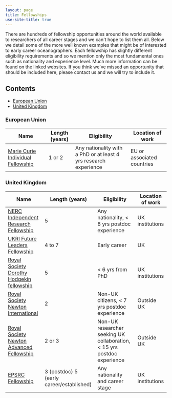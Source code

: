 ```yaml
---
layout: page
title: Fellowships
use-site-title: true
---
```


<!-- Note to editors of this page: please update the excel document
fellowship_list.cvs with new fellowships. Then copy and paste the contents
into an excel to markdown table converter (found using google) for easy
formatting.-->

There are hundreds of fellowship opportunities around the world available to researchers of all career stages and we can't hope to list them all. Below we detail some of the more well known examples that might be of interested to early career oceanographers. Each fellowship has slightly different eligibility requirements and so we mention only the most fundamental ones such as nationality and experience level. Much more information can be found on the linked websites. If you think we've missed an opportunity that should be included here, please contact us and we will try to include it.

## Contents

* [European Union](#european-union)
* [United Kingdom](#united-kingdom)

### European Union

| Name                                                                                                                    | Length (years) | Eligibility                                        | Location of work           |
|-------------------------------------------------------------------------------------------------------------------------|----------------|----------------------------------------------------|----------------------------|
| [Marie Curie Individual Fellowship](https://ec.europa.eu/research/mariecurieactions/actions/individual-fellowships_en ) | 1 or 2         | Any nationality with a PhD or at least 4 yrs research experience | EU or associated countries |

### United Kingdom

| Name                                                                                                                            | Length (years)                           | Eligibility                                                             | Location of work |
|---------------------------------------------------------------------------------------------------------------------------------|------------------------------------------|-------------------------------------------------------------------------|------------------|
| [NERC Independent Research Fellowship](www.nerc.ac.uk/funding/available/fellowships/irf/ )                                      | 5                                        | Any nationality, < 8 yrs postdoc experience                             | UK institutions  |
| [UKRI Future Leaders Fellowship](https://www.ukri.org/funding/funding-opportunities/future-leaders-fellowships/ )               | 4 to 7                                   | Early career                                                            | UK               |
| [Royal Society Dorothy Hodgekin fellowship](https://royalsociety.org/grants-schemes-awards/grants/dorothy-hodgkin-fellowship/ ) | 5                                        |  < 6 yrs from PhD                                                       | UK institutions  |
| [Royal Society Newton International](https://royalsociety.org/grants-schemes-awards/grants/newton-international/ )              | 2                                        | Non-UK citizens, < 7 yrs postdoc experience                             | Outside UK       |
| [Royal Society Newton Advanced Fellowship](https://royalsociety.org/grants-schemes-awards/grants/newton-advanced-fellowships/ ) | 2 or 3                                   | Non-UK researcher seeking UK collaboration, < 15 yrs postdoc experience | Outside UK       |
| [EPSRC Fellowship](https://epsrc.ukri.org/skills/fellows/)                                                                      | 3 (postdoc) 5 (early career/established) | Any nationality and career stage                                        | UK institutions  |

